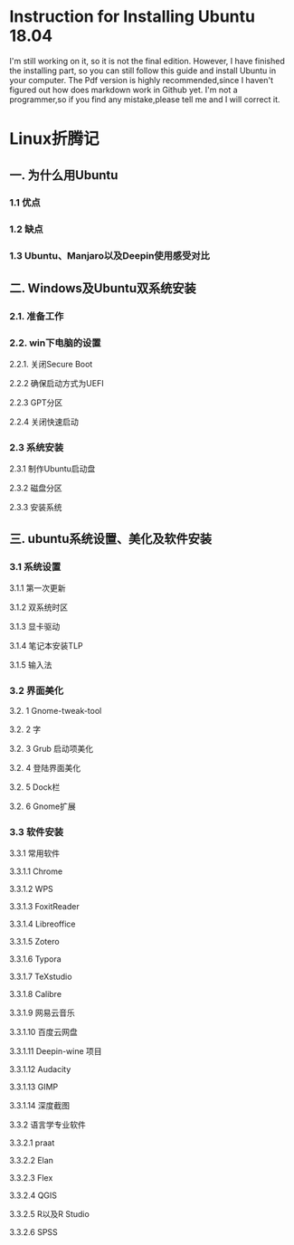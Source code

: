 # Instruction for Installing Ubuntu 18.04

I'm still working on it, so it is not the final edition. However, I have finished the installing part, so you can still follow this guide and install Ubuntu in your computer. The Pdf version is highly recommended,since I haven't figured out how does markdown work in Github yet. I'm not a programmer,so if you find any mistake,please tell me and I will correct it.


# Linux折腾记
## ⼀. 为什么⽤Ubuntu
### 1.1 优点
### 1.2 缺点
### 1.3 Ubuntu、Manjaro以及Deepin使⽤感受对⽐
## ⼆. Windows及Ubuntu双系统安装
### 2.1. 准备⼯作
### 2.2. win下电脑的设置
2.2.1. 关闭Secure Boot


2.2.2 确保启动⽅式为UEFI


2.2.3 GPT分区


2.2.4 关闭快速启动


### 2.3 系统安装
2.3.1 制作Ubuntu启动盘


2.3.2 磁盘分区


2.3.3 安装系统


## 三. ubuntu系统设置、美化及软件安装
### 3.1 系统设置


3.1.1 第⼀次更新


3.1.2 双系统时区


3.1.3 显卡驱动


3.1.4 笔记本安装TLP


3.1.5 输入法


### 3.2 界面美化
3.2. 1 Gnome-tweak-tool


3.2. 2 字


3.2. 3 Grub 启动项美化


3.2. 4 登陆界面美化


3.2. 5 Dock栏


3.2. 6 Gnome扩展

### 3.3 软件安装


3.3.1 常⽤软件


3.3.1.1 Chrome


3.3.1.2 WPS


3.3.1.3 FoxitReader


3.3.1.4 Libreoffice


3.3.1.5 Zotero


3.3.1.6 Typora


3.3.1.7 TeXstudio


3.3.1.8 Calibre


3.3.1.9 网易云音乐


3.3.1.10 百度云网盘


3.3.1.11 Deepin-wine 项目


3.3.1.12 Audacity


3.3.1.13 GIMP


3.3.1.14 深度截图


3.3.2 语⾔学专业软件


3.3.2.1 praat


3.3.2.2 Elan


3.3.2.3 Flex


3.3.2.4 QGIS


3.3.2.5 R以及R Studio


3.3.2.6 SPSS


